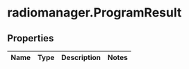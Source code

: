 # radiomanager.ProgramResult

## Properties
Name | Type | Description | Notes
------------ | ------------- | ------------- | -------------


